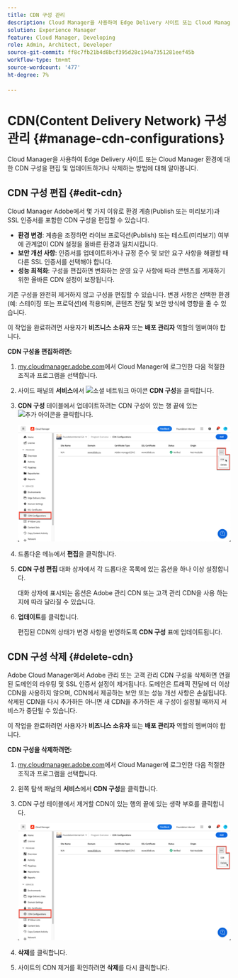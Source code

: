 ```yaml
---
title: CDN 구성 관리
description: Cloud Manager을 사용하여 Edge Delivery 사이트 또는 Cloud Manager 환경에 대한 CDN 구성을 편집 및 업데이트하거나 삭제하는 방법에 대해 알아봅니다.
solution: Experience Manager
feature: Cloud Manager, Developing
role: Admin, Architect, Developer
source-git-commit: ff8c7fb21b4d8bcf395d28c194a7351281eef45b
workflow-type: tm+mt
source-wordcount: '477'
ht-degree: 7%

---
```



# CDN(Content Delivery Network) 구성 관리 {#manage-cdn-configurations}

Cloud Manager을 사용하여 Edge Delivery 사이트 또는 Cloud Manager 환경에 대한 CDN 구성을 편집 및 업데이트하거나 삭제하는 방법에 대해 알아봅니다.

## CDN 구성 편집 {#edit-cdn}

Cloud Manager Adobe에서 몇 가지 이유로 환경 계층(Publish 또는 미리보기)과 SSL 인증서를 포함한 CDN 구성을 편집할 수 있습니다.

* **환경 변경**: 계층을 조정하면 라이브 프로덕션(Publish) 또는 테스트(미리보기) 여부에 관계없이 CDN 설정을 올바른 환경과 일치시킵니다.
* **보안 개선 사항**: 인증서를 업데이트하거나 규정 준수 및 보안 요구 사항을 해결할 때 다른 SSL 인증서를 선택해야 합니다.
* **성능 최적화**: 구성을 편집하면 변화하는 운영 요구 사항에 따라 콘텐츠를 게재하기 위한 올바른 CDN 설정이 보장됩니다.

기존 구성을 완전히 제거하지 않고 구성을 편집할 수 있습니다. 변경 사항은 선택한 환경(예: 스테이징 또는 프로덕션)에 적용되며, 콘텐츠 전달 및 보안 방식에 영향을 줄 수 있습니다.

이 작업을 완료하려면 사용자가 **비즈니스 소유자** 또는 **배포 관리자** 역할의 멤버여야 합니다.

**CDN 구성을 편집하려면:**

1. [my.cloudmanager.adobe.com](https://my.cloudmanager.adobe.com/)에서 Cloud Manager에 로그인한 다음 적절한 조직과 프로그램을 선택합니다.
1. 사이드 패널의 **서비스**&#x200B;에서 ![소셜 네트워크 아이콘](https://spectrum.adobe.com/static/icons/workflow_18/Smock_SocialNetwork_18_N.svg) **CDN 구성**&#x200B;을 클릭합니다.
1. **CDN 구성** 테이블에서 업데이트하려는 CDN 구성이 있는 행 끝에 있는 ![추가 아이콘](https://spectrum.adobe.com/static/icons/workflow_18/Smock_More_18_N.svg)을 클릭합니다.

   ![CDN 구성 편집](/help/implementing/cloud-manager/assets/cdn-config-edit.png)

1. 드롭다운 메뉴에서 **편집**&#x200B;을 클릭합니다.
1. **CDN 구성 편집** 대화 상자에서 각 드롭다운 목록에 있는 옵션을 하나 이상 설정합니다.

   대화 상자에 표시되는 옵션은 Adobe 관리 CDN 또는 고객 관리 CDN을 사용 하는지에 따라 달라질 수 있습니다.

1. **업데이트**&#x200B;를 클릭합니다.

   편집된 CDN의 상태가 변경 사항을 반영하도록 **CDN 구성** 표에 업데이트됩니다.

<!-- ## ALTERNATE METHOD FOR EDITING A CDN CONFIGURATION from the Environments page
    
    The steps for adding a custom domain name from the **Environments** page are the same as when [adding a custom domain name from the Domain Settings page](#adding-cdn-settings), but the entry point differs. Follow these steps to add a custom domain name from the **Environments** page.
    
    1. Log into Cloud Manager at [my.cloudmanager.adobe.com](https://my.cloudmanager.adobe.com/) and select the appropriate organization and program.
    
    1. Navigate to the **Environments Detail** detail page for the environment of interest.
    
       ![Entering domain name on the Environment Details page](/help/implementing/cloud-manager/assets/cdn/environments-cdn-config.png)
    
    1. Use the **Domain Names** table to submit the custom domain name.
    
       1. Enter the custom domain name.
       1. Select the SSL certificate associated with this name from the drop-down list.
       1. Click ![Add icon](https://spectrum.adobe.com/static/icons/workflow_18/Smock_Add_18_N.svg) **Add**.
    
       ![Add a custom domain name](/help/implementing/cloud-manager/assets/cdn/cdn-create3.png)
    
    1. The **Add domain name** dialog box opens to the **Domain Name** tab. Continue as you would for [adding a custom domain name from the Domain Settings page](#adding-cdn-settings). -->

## CDN 구성 삭제 {#delete-cdn}

Adobe Cloud Manager에서 Adobe 관리 또는 고객 관리 CDN 구성을 삭제하면 연결된 도메인의 라우팅 및 SSL 인증서 설정이 제거됩니다. 도메인은 트래픽 전달에 더 이상 CDN을 사용하지 않으며, CDN에서 제공하는 보안 또는 성능 개선 사항은 손실됩니다. 삭제된 CDN을 다시 추가하든 아니면 새 CDN을 추가하든 새 구성이 설정될 때까지 서비스가 중단될 수 있습니다.

이 작업을 완료하려면 사용자가 **비즈니스 소유자** 또는 **배포 관리자** 역할의 멤버여야 합니다.

**CDN 구성을 삭제하려면:**

1. [my.cloudmanager.adobe.com](https://my.cloudmanager.adobe.com/)에서 Cloud Manager에 로그인한 다음 적절한 조직과 프로그램을 선택합니다.

1. 왼쪽 탐색 패널의 **서비스**&#x200B;에서 **CDN 구성**&#x200B;을 클릭합니다.

1. CDN 구성 테이블에서 제거할 CDN이 있는 행의 끝에 있는 생략 부호를 클릭합니다.

   ![CDN 구성 삭제](/help/implementing/cloud-manager/assets/cdn-config-delete.png)

1. **삭제**&#x200B;를 클릭합니다.
1. 사이트의 CDN 제거를 확인하려면 **삭제**&#x200B;를 다시 클릭합니다.


